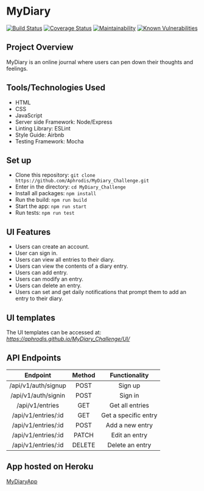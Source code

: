 # MyDiary

[![Build Status](https://travis-ci.com/Aphrodis/MyDiary_Challenge.svg?branch=develop)](https://travis-ci.com/Aphrodis/MyDiary_Challenge) [![Coverage Status](https://coveralls.io/repos/github/Aphrodis/MyDiary_Challenge/badge.svg?branch=develop)](https://coveralls.io/github/Aphrodis/MyDiary_Challenge?branch=develop) [![Maintainability](https://api.codeclimate.com/v1/badges/910f867611f0450cfc87/maintainability)](https://codeclimate.com/github/Aphrodis/MyDiary_Challenge/maintainability) [![Known Vulnerabilities](https://snyk.io/test/github/Aphrodis/MyDiary_Challenge/badge.svg?targetFile=package.json)](https://snyk.io/test/github/Aphrodis/MyDiary_Challenge?targetFile=package.json)

## Project Overview
MyDiary is an online journal where users can pen down their thoughts and feelings.

## Tools/Technologies Used
- HTML
- CSS
- JavaScript
- Server side Framework: Node/Express
- Linting Library: ESLint
- Style Guide: Airbnb
- Testing Framework: Mocha 

## Set up
- Clone this repository: ```git clone https://github.com/Aphrodis/MyDiary_Challenge.git```
- Enter in the directory: ```cd MyDiary_Challenge```
- Install all packages: ```npm install```
- Run the build: ```npm run build```
- Start the app: ```npm run start```
- Run tests: ```npm run test```


## UI Features
- Users can create an account.
- User can sign in.
- Users can view all entries to their diary.
- Users can view the contents of a diary entry.
- Users can add entry.
- Users can modify an entry.
- Users can delete an entry.
- Users can set and get daily notifications that prompt them to add an entry to their diary.

## UI templates
The UI templates can be accessed at: *https://aphrodis.github.io/MyDiary_Challenge/UI/*

## API Endpoints
| Endpoint | Method   | Functionality| 
|:----------:|:----------:|:--------------:|
| /api/v1/auth/signup | POST | Sign up |
| /api/v1/auth/signin | POST | Sign in |
| /api/v1/entries | GET | Get all entries|        
| /api/v1/entries/:id | GET | Get a specific entry|
| /api/v1/entries/:id | POST | Add a new entry |
| /api/v1/entries/:id | PATCH | Edit an entry |
| /api/v1/entries/:id | DELETE | Delete an entry |

## App hosted on Heroku
[MyDiaryApp](https://mydiary-application.herokuapp.com)